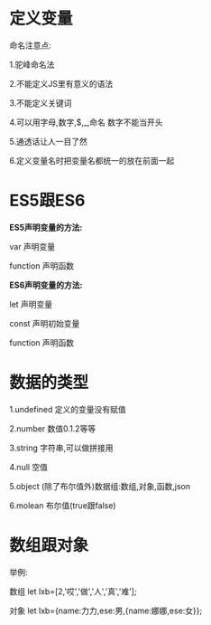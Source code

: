# 定义变量

命名注意点:

1.驼峰命名法

2.不能定义JS里有意义的语法

3.不能定义关键词

4.可以用字母,数字,$,_,命名  数字不能当开头

5.通透话让人一目了然

6.定义变量名时把变量名都统一的放在前面一起



# ES5跟ES6

**ES5声明变量的方法:**

var	声明变量

function	声明函数



**ES6声明变量的方法:**

let	声明变量

const	声明初始变量

function	声明函数

# 数据的类型

1.undefined	定义的变量没有赋值

2.number	数值0.1.2等等

3.string		字符串,可以做拼接用

4.null		空值 

5.object		(除了布尔值外)数据组:数组,对象,函数,json 

6.molean	布尔值(true跟false)



# 数组跟对象

举例:

数组	let	lxb=[2,'哎','做','人','真','难'];

对象	let	lxb={name:力力,ese:男,{name:娜娜,ese:女}};








